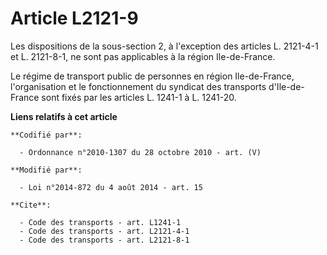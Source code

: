 # Article L2121-9

Les dispositions de la sous-section 2, à l'exception des articles L. 2121-4-1 et L. 2121-8-1, ne sont pas applicables à la
région Ile-de-France. 

Le régime de transport public de personnes en région Ile-de-France, l'organisation et le fonctionnement du syndicat des
transports d'Ile-de-France sont fixés par les articles L. 1241-1 à L. 1241-20.

**Liens relatifs à cet article**

	**Codifié par**:

	  - Ordonnance n°2010-1307 du 28 octobre 2010 - art. (V)

	**Modifié par**:

	  - Loi n°2014-872 du 4 août 2014 - art. 15

	**Cite**:

	  - Code des transports - art. L1241-1
	  - Code des transports - art. L2121-4-1
	  - Code des transports - art. L2121-8-1
